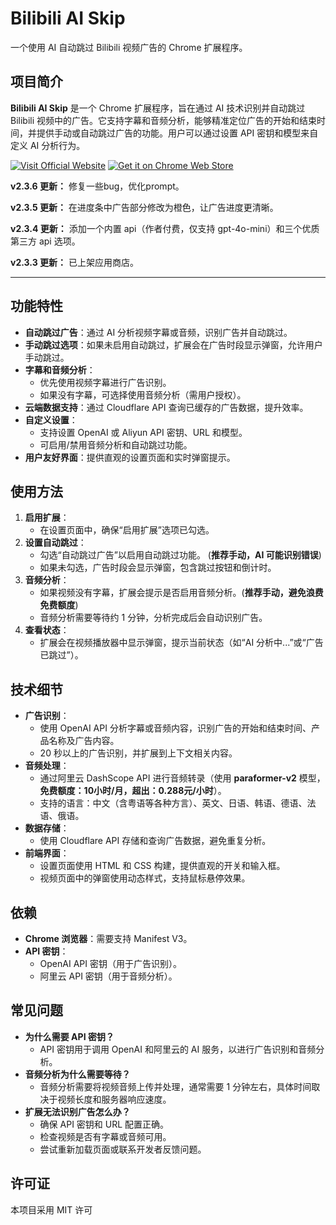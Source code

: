 # Bilibili AI Skip

一个使用 AI 自动跳过 Bilibili 视频广告的 Chrome 扩展程序。

## 项目简介

**Bilibili AI Skip** 是一个 Chrome 扩展程序，旨在通过 AI 技术识别并自动跳过 Bilibili 视频中的广告。它支持字幕和音频分析，能够精准定位广告的开始和结束时间，并提供手动或自动跳过广告的功能。用户可以通过设置 API 密钥和模型来自定义 AI 分析行为。

[![Visit Official Website](https://img.shields.io/badge/Official%20Website-Visit%20Now-8E44AD?style=plastic&logo=globe&logoColor=white&labelColor=00CED1)](https://oooo.uno)
[![Get it on Chrome Web Store](https://img.shields.io/badge/Chrome%20Web%20Store-Get%20Now-1E90FF?style=plastic&logo=google-chrome&logoColor=white&labelColor=FF69B4)](https://chromewebstore.google.com/detail/lkhedimikicklpjmldabifgkhchnjjan)

**v2.3.6 更新：**
修复一些bug，优化prompt。

**v2.3.5 更新：**
在进度条中广告部分修改为橙色，让广告进度更清晰。

**v2.3.4 更新：**
添加一个内置 api（作者付费，仅支持 gpt-4o-mini）和三个优质第三方 api 选项。

**v2.3.3 更新：**
已上架应用商店。

---
## 功能特性

* ​**自动跳过广告**​：通过 AI 分析视频字幕或音频，识别广告并自动跳过。
* ​**手动跳过选项**​：如果未启用自动跳过，扩展会在广告时段显示弹窗，允许用户手动跳过。
* ​**字幕和音频分析**​：
  * 优先使用视频字幕进行广告识别。
  * 如果没有字幕，可选择使用音频分析（需用户授权）。
* ​**云端数据支持**​：通过 Cloudflare API 查询已缓存的广告数据，提升效率。
* ​**自定义设置**​：
  * 支持设置 OpenAI 或 Aliyun API 密钥、URL 和模型。
  * 可启用/禁用音频分析和自动跳过功能。
* ​**用户友好界面**​：提供直观的设置页面和实时弹窗提示。

## 使用方法

1. ​**启用扩展**​：
   * 在设置页面中，确保“启用扩展”选项已勾选。
2. ​**设置自动跳过**​：
   * 勾选“自动跳过广告”以启用自动跳过功能。 (**推荐手动，AI 可能识别错误**)
   * 如果未勾选，广告时段会显示弹窗，包含跳过按钮和倒计时。
3. ​**音频分析**​：
   * 如果视频没有字幕，扩展会提示是否启用音频分析。(**推荐手动，避免浪费免费额度**)
   * 音频分析需要等待约 1 分钟，分析完成后会自动识别广告。
4. ​**查看状态**​：
   * 扩展会在视频播放器中显示弹窗，提示当前状态（如“AI 分析中...”或“广告已跳过”）。

## 技术细节

* ​**广告识别**​：
  * 使用 OpenAI API 分析字幕或音频内容，识别广告的开始和结束时间、产品名称及广告内容。
  * 20 秒以上的广告识别，并扩展到上下文相关内容。
* ​**音频处理**​：
  * 通过阿里云 DashScope API 进行音频转录（使用 **paraformer-v2** 模型，**免费额度：10小时/月，超出：0.288元/小时**）。
  * 支持的语言：中文（含粤语等各种方言）、英文、日语、韩语、德语、法语、俄语。
* ​**数据存储**​：
  * 使用 Cloudflare API 存储和查询广告数据，避免重复分析。
* ​**前端界面**​：
  * 设置页面使用 HTML 和 CSS 构建，提供直观的开关和输入框。
  * 视频页面中的弹窗使用动态样式，支持鼠标悬停效果。

## 依赖

* ​**Chrome 浏览器**​：需要支持 Manifest V3。
* ​**API 密钥**​：
  * OpenAI API 密钥（用于广告识别）。
  * 阿里云 API 密钥（用于音频分析）。

## 常见问题

* **为什么需要 API 密钥？**
  * API 密钥用于调用 OpenAI 和阿里云的 AI 服务，以进行广告识别和音频分析。
* **音频分析为什么需要等待？**
  * 音频分析需要将视频音频上传并处理，通常需要 1 分钟左右，具体时间取决于视频长度和服务器响应速度。
* **扩展无法识别广告怎么办？**
  * 确保 API 密钥和 URL 配置正确。
  * 检查视频是否有字幕或音频可用。
  * 尝试重新加载页面或联系开发者反馈问题。

## 许可证

本项目采用 MIT 许可
